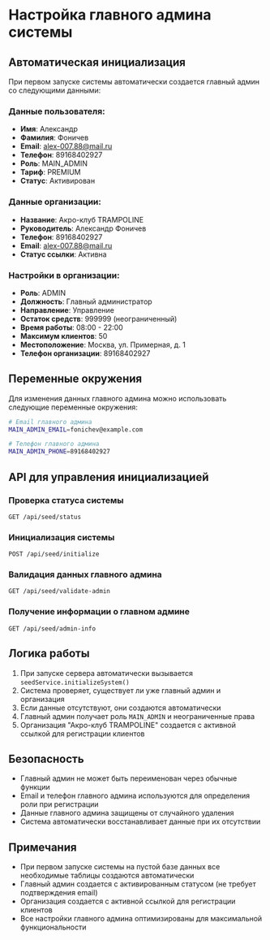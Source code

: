 # Настройка главного админа системы

## Автоматическая инициализация

При первом запуске системы автоматически создается главный админ со следующими данными:

### Данные пользователя:
- **Имя**: Александр
- **Фамилия**: Фоничев
- **Email**: alex-007.88@mail.ru
- **Телефон**: 89168402927
- **Роль**: MAIN_ADMIN
- **Тариф**: PREMIUM
- **Статус**: Активирован

### Данные организации:
- **Название**: Акро-клуб TRAMPOLINE
- **Руководитель**: Александр Фоничев
- **Телефон**: 89168402927
- **Email**: alex-007.88@mail.ru
- **Статус ссылки**: Активна

### Настройки в организации:
- **Роль**: ADMIN
- **Должность**: Главный администратор
- **Направление**: Управление
- **Остаток средств**: 999999 (неограниченный)
- **Время работы**: 08:00 - 22:00
- **Максимум клиентов**: 50
- **Местоположение**: Москва, ул. Примерная, д. 1
- **Телефон организации**: 89168402927

## Переменные окружения

Для изменения данных главного админа можно использовать следующие переменные окружения:

```bash
# Email главного админа
MAIN_ADMIN_EMAIL=fonichev@example.com

# Телефон главного админа
MAIN_ADMIN_PHONE=89168402927
```

## API для управления инициализацией

### Проверка статуса системы
```
GET /api/seed/status
```

### Инициализация системы
```
POST /api/seed/initialize
```

### Валидация данных главного админа
```
GET /api/seed/validate-admin
```

### Получение информации о главном админе
```
GET /api/seed/admin-info
```

## Логика работы

1. При запуске сервера автоматически вызывается `seedService.initializeSystem()`
2. Система проверяет, существует ли уже главный админ и организация
3. Если данные отсутствуют, они создаются автоматически
4. Главный админ получает роль `MAIN_ADMIN` и неограниченные права
5. Организация "Акро-клуб TRAMPOLINE" создается с активной ссылкой для регистрации клиентов

## Безопасность

- Главный админ не может быть переименован через обычные функции
- Email и телефон главного админа используются для определения роли при регистрации
- Данные главного админа защищены от случайного удаления
- Система автоматически восстанавливает данные при их отсутствии

## Примечания

- При первом запуске системы на пустой базе данных все необходимые таблицы создаются автоматически
- Главный админ создается с активированным статусом (не требует подтверждения email)
- Организация создается с активной ссылкой для регистрации клиентов
- Все настройки главного админа оптимизированы для максимальной функциональности

